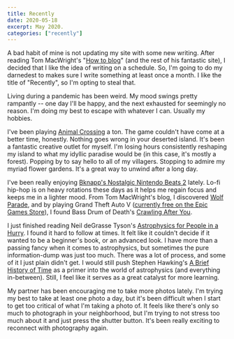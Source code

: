 ```yaml
---
title: Recently
date: 2020-05-18
excerpt: May 2020.
categories: ["recently"]
---
```


A bad habit of mine is not updating my site with some new writing. After reading Tom MacWright's "[How to blog](https://macwright.org/2019/02/06/how-to-blog.html)" (and the rest of his fantastic site), I decided that I like the idea of writing on a schedule. So, I'm going to do my darnedest to makes sure I write something at least once a month. I like the title of "Recently", so I'm opting to steal that.

Living during a pandemic has been weird. My mood swings pretty rampantly -- one day I'll be happy, and the next exhausted for seemingly no reason. I'm doing my best to escape with whatever I can. Usually my hobbies.

I've been playing [Animal Crossing](https://animal-crossing.com/new-horizons/) a ton. The game couldn't have come at a better time, honestly. Nothing goes wrong in your deserted island. It's been a fantastic creative outlet for myself. I'm losing hours consistently reshaping my island to what my idyllic paradise would be (in this case, it's mostly a forest). Popping by to say hello to all of my villagers. Stopping to admire my myriad flower gardens. It's a great way to unwind after a long day.

I've been really enjoying [Bknapp's Nostalgic Nintendo Beats 2](https://bknapp.bandcamp.com/album/nostalgic-nintendo-beats-2) lately. Lo-fi hip-hop is on heavy rotations these days as it helps me regain focus and keeps me in a lighter mood. From Tom MacWright's blog, I discovered [Wolf Parade](https://wolfparade.bandcamp.com/), and by playing Grand Theft Auto V ([currently free on the Epic Games Store](https://www.epicgames.com/store/en-US/product/grand-theft-auto-v/home)), I found Bass Drum of Death's [Crawling After You](https://bassdrumofdeath.bandcamp.com/track/crawling-after-you).

I just finished reading Neil deGrasse Tyson's [Astrophysics for People in a Hurry](https://www.goodreads.com/book/show/32191710-astrophysics-for-people-in-a-hurry). I found it hard to follow at times. It felt like it couldn't decide if it wanted to be a beginner's book, or an advanced look. I have more than a passing fancy when it comes to astrophysics, but sometimes the pure information-dump was just too much. There was a lot of process, and some of it I just plain didn't get. I would still push Stephen Hawking's [A Brief History of Time](https://www.goodreads.com/book/show/3869.A_Brief_History_of_Time) as a primer into the world of astrophysics (and everything in-between). Still, I feel like it serves as a great catalyst for more learning.

My partner has been encouraging me to take more photos lately. I'm trying my best to take at least one photo a day, but it's been difficult when I start to get too critical of what I'm taking a photo of. It feels like there's only so much to photograph in your neighborhood, but I'm trying to not stress too much about it and just press the shutter button. It's been really exciting to reconnect with photography again.
